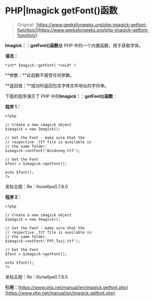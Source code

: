 # PHP|Imagick getFont()函数

> Original: [https://www.geeksforgeeks.org/php-imagick-getfont-function/](https://www.geeksforgeeks.org/php-imagick-getfont-function/)

**Imagick：：getFont()函数**是 PHP 中的一个内置函数，用于获取字体。

**语法：**

```
*int* Imagick::getFont( *void* )
```

**参数：**此函数不接受任何参数。

**返回值：**成功时返回包含字体文件地址的字符串。

下面的程序演示了 PHP 中的**Imagick：：getFont()函数**：

**程序 1：**

```
<?php

// Create a new imagick object
$imagick = new Imagick();

// Set the Font - make sure that the
// respective .ttf file is available in
// the same folder.
$imagick->setFont('Windsong.ttf');

// Get the Font
$font = $imagick->getFont();

echo $font();
?>
```

发帖主题：Re：Колибри0.7.8.0

**程序 2：**

```
<?php

// Create a new imagick object
$imagick = new Imagick();

// Set the Font - make sure that the
// respective .ttf file is available in
// the same folder.
$imagick->setFont('FFF_Tusj.ttf');

// Get the Font
$font = $imagick->getFont();

echo $font();
?>
```

发帖主题：Re：Колибри0.7.8.0

**引用：**[https://www.php.net/manual/en/imagick.getfont.php](https://www.php.net/manual/en/imagick.getfont.php)